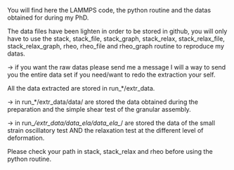 You will find here the LAMMPS code, the python routine and the datas obtained for during my PhD. 

The data files have been lighten in order to be stored in github, you will only have to use the stack, stack_file, stack_graph, stack_relax, stack_relax_file, stack_relax_graph, rheo, rheo_file and rheo_graph routine to reproduce my datas. 

  -> if you want the raw datas please send me a message I will a way to send you the entire data set if you need/want to redo the extraction your self. 
  
All the data extracted are stored in run_*/extr_data. 

  -> in run_*/extr_data/data/ are stored the data obtained during the preparation and the simple shear test of the granular assembly. 
  
  -> in run_*/extr_data/data_ela/data_ela_*/ are stored the data of the small strain oscillatory test AND the relaxation test at the different level of deformation. 


Please check your path in stack, stack_relax and rheo before using the python routine.
